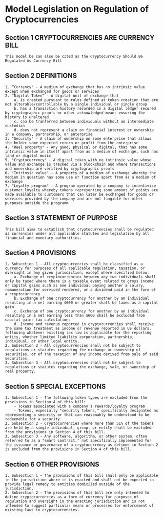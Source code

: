 # Model Legislation on Regulation of Cryptocurrencies

## Section 1  CRYPTOCURRENCIES ARE CURRENCY BILL

    This model be can also be cited as the Cryptocurrency Should Be Regulated As Currency Bill

## Section 2 DEFINITIONS

    1. “Currency" - A medium of exchange that has no intrinsic value except when exchanged for goods or services
    2. "Digital Token” - A digital unit of exchange that
        a. is created pursuant to rules defined at token creation that are not alterable/controllable by a single individual or single group
        b. has a transaction history recorded in a digital ledger secured by cryptographic proofs or other acknowledged means ensuring the history is unaltered
        c. can be tranferred between individuals without an intermediate custodian
        d. does not represent a claim on financial interest or ownership in a company, partnership, or enterprise
    3. "Security" - A claim of ownership on some enterprise that allows the holder some expected return or profit from the enterprise
    4. "Real property" - Any good, physical or digital, that has some intrinsic value in itself apart from as a medium of exchange, such has land or digital music
    5. "Cryptocurrency" - A digital token with no intrinsic value whose value and exchange is tracked via a blockchain and where transactions and ownership are verified by cryptographic proofs
    6. "Intrinsic value" - A property of a medium of exchange whereby the medium in question has some use or function apart from as a medium of exchange
    7. "Loyalty program" - A program operated by a company to incentivise customer loyalty whereby tokens representing some amount of points are made available to customers that can later be exchanged for goods or services provided by the company and are not fungible for other purposes outside the programm

## Section 3 STATEMENT OF PURPOSE

    This bill aims to establish that cryptocurrencies shall be regulated as currencies under all applicable statutes and legislation by all financial and monetary authorities.

## Section 4 PROVISIONS

    1. Subsection 1 - All cryptocurrencies shall be classified as a currency for purposes of all applicable regulation, taxation, or oversight in any given jurisdiction, except where specified below:
        a. Exchange of cryptocurrencies between any two individuals shall only be taxed where there is a taxable event related to gross income or capital gains such as one individual paying another a salary, remuneration for serviced rendered, or a dividend paid in the form of a cryptocurrency
        b. Exchange of one cryptocurrency for another by an individual resulting in a net earning $600 or greater shall be taxed as a capital gain
        c. Exchange of one cryptocurrency for another by an individual resulting in a net earning less than $600 shall be excluded from capital gains tax calculations
        d. Income and revenue reported in cryptocurrencies shall receive the same tax treatment as income or revenue reported in US dollars, following whatever existing tax law is applicable for the reporting entity, whether limited liability corporation, partnership, individual, or other legal entity.
    2. Subsection 2 - All cryptocurrencies shall not be subject to regulations or statutes regarding the exchange or ownership of securities, or of the taxation of any income derived from sale of said securities.
    3. Subsection 3 - All cryptocurrencies shall not be subject to regulations or statutes regarding the exchange, sale, or ownership of real property. 

## Section 5 SPECIAL EXCEPTIONS

    1. Subsection 1 - The following token types are excluded from the provisions in Section 4 of this bill:
        - Tokens associated with a company's rewards/loyalty program
        - Tokens, especially "security tokens," specifically designated as representing a security or that can reasonably be understood to be redeemable for a security
    2. Subsection 2 - Cryptocurrencies where more than 51% of the tokens are held by a single individual, group, or entity shall be excluded from the provisions in Section 4 of this bill. 
    3. Subsection 3 - Any software, algorithm, or other system, often referred to as a "smart contract," not specifically implemented for the issuance or governance of a cryptocurrency as defined in Section 2 is excluded from the provisions in Section 4 of this bill.

## Section 6 OTHER PROVISIONS

    1. Subsection 1 – The provisions of this bill shall only be applicable in the jurisdiction where it is enacted and shall not be expected to provide legal remedy to entities domiciled outside of the jurisdiction.
    2. Subsection 2 - The provisions of this bill are only intended to define cryptocurrencies as a form of currency for purposes of regulation and oversight in the enacting jurisdiction and is not intended to suggest particular means or processes for enforcement of existing laws to cryptocurrencies.
